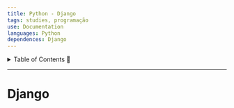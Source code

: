 ```yaml
---
title: Python - Django
tags: studies, programação
use: Documentation
languages: Python
dependences: Django
---
```


<details> <summary>Table of Contents 🔖</summary>

- [Django](#django)

</details>

---

# Django

